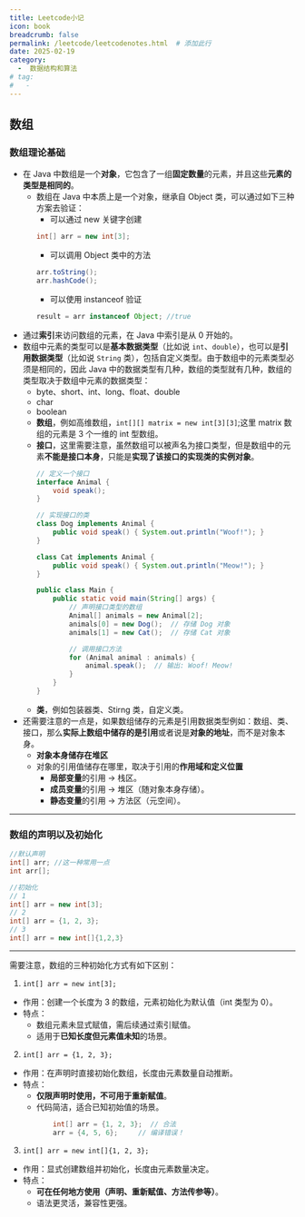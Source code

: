 ```yaml
---
title: Leetcode小记
icon: book
breadcrumb: false
permalink: /leetcode/leetcodenotes.html  # 添加此行
date: 2025-02-19
category:
  -  数据结构和算法
# tag:
#   - 
---
```

## 数组
### 数组理论基础
- 在 Java 中数组是一个**对象**，它包含了一组**固定数量**的元素，并且这些**元素的类型是相同的**。
  - 数组在 Java 中本质上是一个对象，继承自 Object 类，可以通过如下三种方案去验证：
    - 可以通过 new 关键字创建
    ```java
    int[] arr = new int[3];
    ```
    - 可以调用 Object 类中的方法
    ```java
    arr.toString();
    arr.hashCode();
    ```
    - 可以使用 instanceof 验证
    ```java
    result = arr instanceof Object; //true
    ```
- 通过**索引**来访问数组的元素，在 Java 中索引是从 0 开始的。
- 数组中元素的类型可以是**基本数据类型**（比如说 `int`、`double`），也可以是**引用数据类型**（比如说 `String` 类），包括自定义类型。由于数组中的元素类型必须是相同的，因此 Java 中的数据类型有几种，数组的类型就有几种，数组的类型取决于数组中元素的数据类型：
  - byte、short、int、long、float、double
  - char
  - boolean
  - **数组**，例如高维数组，`int[][] matrix = new int[3][3]`;这里 matrix 数组的元素是 3 个一维的 int 型数组。
  - **接口**，这里需要注意，虽然数组可以被声名为接口类型，但是数组中的元素**不能是接口本身**，只能是**实现了该接口的实现类的实例对象**。
    ```java
    // 定义一个接口
    interface Animal {
        void speak();
    }

    // 实现接口的类
    class Dog implements Animal {
        public void speak() { System.out.println("Woof!"); }
    }

    class Cat implements Animal {
        public void speak() { System.out.println("Meow!"); }
    }

    public class Main {
        public static void main(String[] args) {
            // 声明接口类型的数组
            Animal[] animals = new Animal[2];
            animals[0] = new Dog();  // 存储 Dog 对象
            animals[1] = new Cat();  // 存储 Cat 对象

            // 调用接口方法
            for (Animal animal : animals) {
                animal.speak();  // 输出: Woof! Meow!
            }
        }
    }
    ```
  - **类**，例如包装器类、Stirng 类，自定义类。
- 还需要注意的一点是，如果数组储存的元素是引用数据类型例如：数组、类、接口，那么**实际上数组中储存的是引用**或者说是**对象的地址**，而不是对象本身。
  - **对象本身储存在堆区**
  - 对象的引用值储存在哪里，取决于引用的**作用域和定义位置**
    - **局部变量**的引用 → 栈区。
    - **成员变量**的引用 → 堆区（随对象本身存储）。
    - **静态变量**的引用 → 方法区（元空间）。
---
### 数组的声明以及初始化
```java
//默认声明
int[] arr; //这一种常用一点
int arr[];
```
```java
//初始化
// 1
int[] arr = new int[3];
// 2
int[] arr = {1, 2, 3};
// 3
int[] arr = new int[]{1,2,3}

```
---
需要注意，数组的三种初始化方式有如下区别：

1. `int[] arr = new int[3];`
- 作用：创建一个长度为 3 的数组，元素初始化为默认值（int 类型为 0）。
- 特点：
  - 数组元素未显式赋值，需后续通过索引赋值。
  - 适用于**已知长度但元素值未知**的场景。
2. `int[] arr = {1, 2, 3};`
- 作用：在声明时直接初始化数组，长度由元素数量自动推断。
- 特点：
  - **仅限声明时使用，不可用于重新赋值**。
  - 代码简洁，适合已知初始值的场景。
    ```java
        int[] arr = {1, 2, 3};  // 合法
        arr = {4, 5, 6};     // 编译错误！
    ```
3.  `int[] arr = new int[]{1, 2, 3};`
- 作用：显式创建数组并初始化，长度由元素数量决定。
- 特点：
  - **可在任何地方使用（声明、重新赋值、方法传参等）**。
  - 语法更灵活，兼容性更强。

